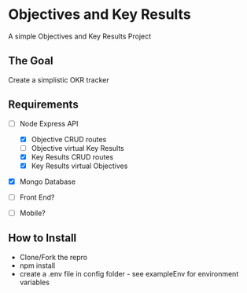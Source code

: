 # Objectives and Key Results

A simple Objectives and Key Results Project

## The Goal

Create a simplistic OKR tracker

## Requirements

- [ ] Node Express API

  - [x] Objective CRUD routes
  - [ ] Objective virtual Key Results
  - [x] Key Results CRUD routes
  - [x] Key Results virtual Objectives

- [x] Mongo Database
- [ ] Front End?
- [ ] Mobile?

## How to Install

- Clone/Fork the repro
- npm install
- create a .env file in config folder - see exampleEnv for environment variables
  